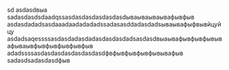 sd
asdasdвыа
sadasdasdsdaadqssasdasdasdasdasdasdываываываывафывфыв
asdasdadadsasdaaadaadadadadssadasasddadasdadsываывафыфвывйцуйцу
asdadsaqessssasdasdadasdadasdasdasdadsasdasdвыаывафывфывфывывафываывфывфывфывфывфыв
adadssssasdasdasdasdasdasdasdфвфывфывфывфывывафыв
sadasdsadasdasdфыв
